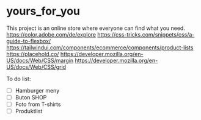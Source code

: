 # yours_for_you
This project is an online store where everyone can find what you need.
https://color.adobe.com/de/explore
https://css-tricks.com/snippets/css/a-guide-to-flexbox/
https://tailwindui.com/components/ecommerce/components/product-lists
https://placehold.co/
https://developer.mozilla.org/en-US/docs/Web/CSS/margin
https://developer.mozilla.org/en-US/docs/Web/CSS/grid

To do list:

- [ ] Hamburger meny 
- [ ] Buton SHOP
- [ ] Foto from T-shirts
- [ ] Produktlist